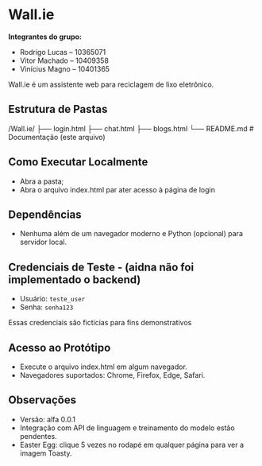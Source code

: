 # Wall.ie

**Integrantes do grupo:**
- Rodrigo Lucas – 10365071
- Vitor Machado – 10409358
- Vinícius Magno – 10401365

Wall.ie é um assistente web para reciclagem de lixo eletrônico.

## Estrutura de Pastas

/Wall.ie/
├── login.html
├── chat.html
├── blogs.html
└── README.md                 # Documentação (este arquivo)

## Como Executar Localmente
- Abra a pasta;
- Abra o arquivo index.html par ater acesso à página de login

## Dependências
- Nenhuma além de um navegador moderno e Python (opcional) para servidor local.

## Credenciais de Teste - (aidna não foi implementado o backend)
- Usuário: `teste_user`
- Senha: `senha123`

Essas credenciais são fictícias para fins demonstrativos

## Acesso ao Protótipo
- Execute o arquivo index.html em algum navegador.
- Navegadores suportados: Chrome, Firefox, Edge, Safari.

## Observações
- Versão: alfa 0.0.1
- Integração com API de linguagem e treinamento do modelo estão pendentes.
- Easter Egg: clique 5 vezes no rodapé em qualquer página para ver a imagem Toasty.


